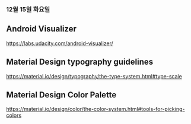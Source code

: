 ### 12월 15일 화요일

## Android Visualizer
  https://labs.udacity.com/android-visualizer/

## Material Design typography guidelines
https://material.io/design/typography/the-type-system.html#type-scale

## Material Design Color Palette
https://material.io/design/color/the-color-system.html#tools-for-picking-colors


 